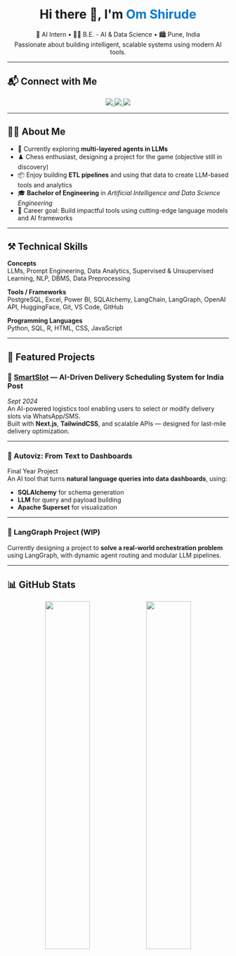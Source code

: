 <h1 align="center">Hi there 👋, I'm <span style="color:#007acc;">Om Shirude</span></h1>

<p align="center">
  🧠 AI Intern • 👨‍🎓 B.E. - AI & Data Science • 🏙️ Pune, India <br>
  Passionate about building intelligent, scalable systems using modern AI tools.
</p>

---

## 📬 Connect with Me

<p align="center">
  <a href="https://www.linkedin.com/in/om-shirude/" target="_blank">
    <img src="https://img.shields.io/badge/LinkedIn-0A66C2?style=for-the-badge&logo=linkedin&logoColor=white" />
  </a>
  <a href="mailto:om.shirude03@gmail.com">
    <img src="https://img.shields.io/badge/Gmail-D14836?style=for-the-badge&logo=gmail&logoColor=white" />
  </a>
  <a href="https://medium.com/@om.shirude03" target="_blank">
    <img src="https://img.shields.io/badge/Medium-000000?style=for-the-badge&logo=medium&logoColor=white" />
  </a>
</p>


---

## 🙋‍♂️ About Me

- 🔬 Currently exploring **multi-layered agents in LLMs**
- ♟️ Chess enthusiast, designing a project for the game (objective still in discovery)
- 📦 Enjoy building **ETL pipelines** and using that data to create LLM-based tools and analytics
- 🎓 **Bachelor of Engineering** in *Artificial Intelligence and Data Science Engineering*
- 🚀 Career goal: Build impactful tools using cutting-edge language models and AI frameworks

---

## ⚒️ Technical Skills

**Concepts**  
LLMs, Prompt Engineering, Data Analytics, Supervised & Unsupervised Learning, NLP, DBMS, Data Preprocessing

**Tools / Frameworks**  
PostgreSQL, Excel, Power BI, SQLAlchemy, LangChain, LangGraph, OpenAI API, HuggingFace, Git, VS Code, GitHub

**Programming Languages**  
Python, SQL, R, HTML, CSS, JavaScript

---

## 🚀 Featured Projects

### 🔹 [SmartSlot](https://smartslot.vercel.app/) — AI-Driven Delivery Scheduling System for India Post  
*Sept 2024*  
An AI-powered logistics tool enabling users to select or modify delivery slots via WhatsApp/SMS.  
Built with **Next.js**, **TailwindCSS**, and scalable APIs — designed for last-mile delivery optimization.

---

### 🔹 Autoviz: From Text to Dashboards  
Final Year Project  
An AI tool that turns **natural language queries into data dashboards**, using:
- **SQLAlchemy** for schema generation  
- **LLM** for query and payload building  
- **Apache Superset** for visualization

---

### 🔹 LangGraph Project (WIP)  
Currently designing a project to **solve a real-world orchestration problem** using LangGraph, with dynamic agent routing and modular LLM pipelines.

---

## 📊 GitHub Stats

<p align="center">
  <img src="https://github-readme-stats.vercel.app/api?username=OmShirude&show_icons=true&theme=radical" width="45%">
  <img src="https://github-readme-stats.vercel.app/api/top-langs/?username=OmShirude&layout=compact&theme=radical" width="45%">
</p>
